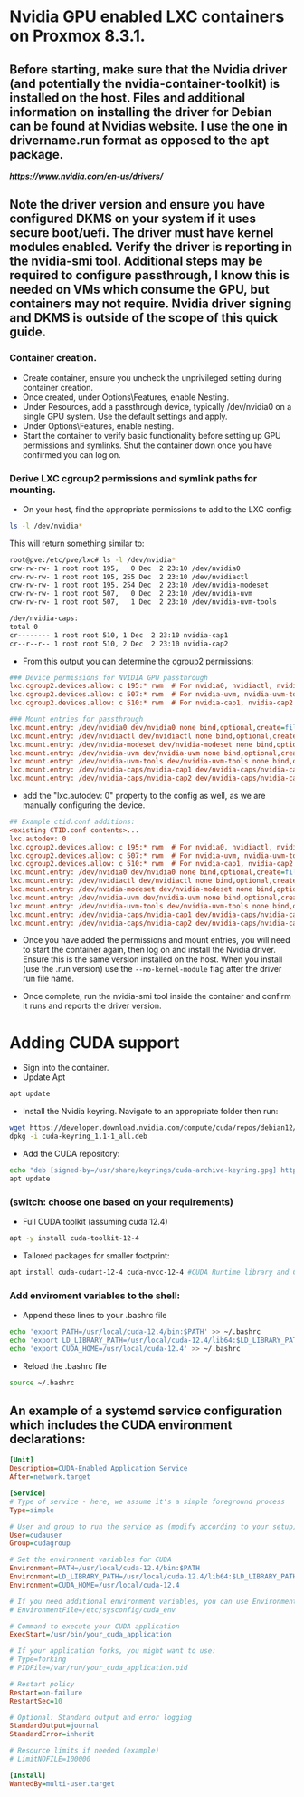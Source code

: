 # Nvidia GPU enabled LXC containers on Proxmox 8.3.1.

## Before starting, make sure that the Nvidia driver (and potentially the nvidia-container-toolkit) is installed on the host. Files and additional information on installing the driver for Debian can be found at Nvidias website. I use the one in drivername.run format as opposed to the apt package.

***https://www.nvidia.com/en-us/drivers/***

## Note the driver version and ensure you have configured DKMS on your system if it uses secure boot/uefi. The driver must have kernel modules enabled. Verify the driver is reporting in the nvidia-smi tool. Additional steps may be required to configure passthrough, I know this is needed on VMs which consume the GPU, but containers may not require. Nvidia driver signing and DKMS is outside of the scope of this quick guide.

### Container creation.

- Create container, ensure you uncheck the unprivileged setting during container creation.
- Once created, under Options\Features, enable Nesting.
- Under Resources, add a passthrough device, typically /dev/nvidia0 on a single GPU system. Use the default settings and apply.
- Under Options\Features, enable nesting.
- Start the container to verify basic functionality before setting up GPU permissions and symlinks. Shut the container down once you have confirmed you can log on.

### Derive LXC cgroup2 permissions and symlink paths for mounting.

- On your host, find the appropriate permissions to add to the LXC config:

```bash
ls -l /dev/nvidia*
```

This will return something similar to:

```bash
root@pve:/etc/pve/lxc# ls -l /dev/nvidia*
crw-rw-rw- 1 root root 195,   0 Dec  2 23:10 /dev/nvidia0
crw-rw-rw- 1 root root 195, 255 Dec  2 23:10 /dev/nvidiactl
crw-rw-rw- 1 root root 195, 254 Dec  2 23:10 /dev/nvidia-modeset
crw-rw-rw- 1 root root 507,   0 Dec  2 23:10 /dev/nvidia-uvm
crw-rw-rw- 1 root root 507,   1 Dec  2 23:10 /dev/nvidia-uvm-tools

/dev/nvidia-caps:
total 0
cr-------- 1 root root 510, 1 Dec  2 23:10 nvidia-cap1
cr--r--r-- 1 root root 510, 2 Dec  2 23:10 nvidia-cap2
```

- From this output you can determine the cgroup2 permissions:

```ini
### Device permissions for NVIDIA GPU passthrough
lxc.cgroup2.devices.allow: c 195:* rwm  # For nvidia0, nvidiactl, nvidia-modeset
lxc.cgroup2.devices.allow: c 507:* rwm  # For nvidia-uvm, nvidia-uvm-tools
lxc.cgroup2.devices.allow: c 510:* rwm  # For nvidia-cap1, nvidia-cap2

### Mount entries for passthrough
lxc.mount.entry: /dev/nvidia0 dev/nvidia0 none bind,optional,create=file
lxc.mount.entry: /dev/nvidiactl dev/nvidiactl none bind,optional,create=file
lxc.mount.entry: /dev/nvidia-modeset dev/nvidia-modeset none bind,optional,create=file
lxc.mount.entry: /dev/nvidia-uvm dev/nvidia-uvm none bind,optional,create=file
lxc.mount.entry: /dev/nvidia-uvm-tools dev/nvidia-uvm-tools none bind,optional,create=file
lxc.mount.entry: /dev/nvidia-caps/nvidia-cap1 dev/nvidia-caps/nvidia-cap1 none bind,optional,create=file
lxc.mount.entry: /dev/nvidia-caps/nvidia-cap2 dev/nvidia-caps/nvidia-cap2 none bind,optional,create=file
```

- add the "lxc.autodev: 0" property to the config as well, as we are manually configuring the device.

```ini
## Example ctid.conf additions:
<existing CTID.conf contents>...
lxc.autodev: 0
lxc.cgroup2.devices.allow: c 195:* rwm  # For nvidia0, nvidiactl, nvidia-modeset
lxc.cgroup2.devices.allow: c 507:* rwm  # For nvidia-uvm, nvidia-uvm-tools
lxc.cgroup2.devices.allow: c 510:* rwm  # For nvidia-cap1, nvidia-cap2
lxc.mount.entry: /dev/nvidia0 dev/nvidia0 none bind,optional,create=file
lxc.mount.entry: /dev/nvidiactl dev/nvidiactl none bind,optional,create=file
lxc.mount.entry: /dev/nvidia-modeset dev/nvidia-modeset none bind,optional,create=file
lxc.mount.entry: /dev/nvidia-uvm dev/nvidia-uvm none bind,optional,create=file
lxc.mount.entry: /dev/nvidia-uvm-tools dev/nvidia-uvm-tools none bind,optional,create=file
lxc.mount.entry: /dev/nvidia-caps/nvidia-cap1 dev/nvidia-caps/nvidia-cap1 none bind,optional,create=file
lxc.mount.entry: /dev/nvidia-caps/nvidia-cap2 dev/nvidia-caps/nvidia-cap2 none bind,optional,create=file
```

- Once you have added the permissions and mount entries, you will need to start the container again, then log on and install the Nvidia driver. Ensure this is the same version installed on the host. When you install (use the .run version) use the `--no-kernel-module` flag after the driver run file name.

- Once complete, run the nvidia-smi tool inside the container and confirm it runs and reports the driver version.

# Adding CUDA support

- Sign into the container.
- Update Apt
```bash
apt update
```

- Install the Nvidia keyring. Navigate to an appropriate folder then run:
```bash
wget https://developer.download.nvidia.com/compute/cuda/repos/debian12/x86_64/cuda-keyring_1.1-1_all.deb
dpkg -i cuda-keyring_1.1-1_all.deb
```

- Add the CUDA repository:
```bash
echo "deb [signed-by=/usr/share/keyrings/cuda-archive-keyring.gpg] https://developer.download.nvidia.com/compute/cuda/repos/debian12/x86_64/ /" | sudo tee /etc/apt/sources.list.d/cuda.list
apt update
```
### (switch: choose one based on your requirements)

- Full CUDA toolkit (assuming cuda 12.4)
```bash
apt -y install cuda-toolkit-12-4 
```

- Tailored packages for smaller footprint:
```bash
apt install cuda-cudart-12-4 cuda-nvcc-12-4 #CUDA Runtime library and CUDA compiler
```

### Add enviroment variables to the shell:

- Append these lines to your .bashrc file
```bash
echo 'export PATH=/usr/local/cuda-12.4/bin:$PATH' >> ~/.bashrc
echo 'export LD_LIBRARY_PATH=/usr/local/cuda-12.4/lib64:$LD_LIBRARY_PATH' >> ~/.bashrc
echo 'export CUDA_HOME=/usr/local/cuda-12.4' >> ~/.bashrc
```

- Reload the .bashrc file
```bash
source ~/.bashrc
```

## An example of a systemd service configuration which includes the CUDA environment declarations:
```ini
[Unit]
Description=CUDA-Enabled Application Service
After=network.target

[Service]
# Type of service - here, we assume it's a simple foreground process
Type=simple

# User and group to run the service as (modify according to your setup)
User=cudauser
Group=cudagroup

# Set the environment variables for CUDA
Environment=PATH=/usr/local/cuda-12.4/bin:$PATH
Environment=LD_LIBRARY_PATH=/usr/local/cuda-12.4/lib64:$LD_LIBRARY_PATH
Environment=CUDA_HOME=/usr/local/cuda-12.4

# If you need additional environment variables, you can use EnvironmentFile instead
# EnvironmentFile=/etc/sysconfig/cuda_env

# Command to execute your CUDA application
ExecStart=/usr/bin/your_cuda_application

# If your application forks, you might want to use:
# Type=forking
# PIDFile=/var/run/your_cuda_application.pid

# Restart policy
Restart=on-failure
RestartSec=10

# Optional: Standard output and error logging
StandardOutput=journal
StandardError=inherit

# Resource limits if needed (example)
# LimitNOFILE=100000

[Install]
WantedBy=multi-user.target
```
